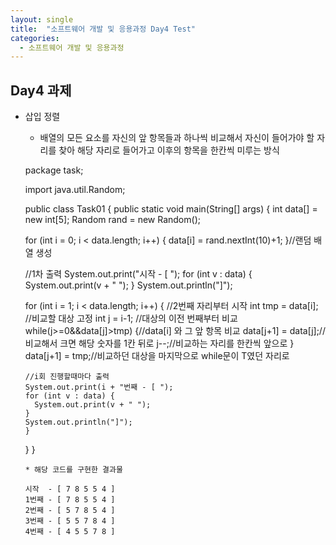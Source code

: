 ```yaml
---
layout: single
title:  "소프트웨어 개발 및 응용과정 Day4 Test"
categories:
  - 소프트웨어 개발 및 응용과정
---
```

## Day4 과제

* 삽입 정렬
  * 배열의 모든 요소를 자신의 앞 항목들과 하나씩 비교해서 자신이 들어가야 할 자리를 찾아 해당 자리로 들어가고 이후의 항목을 한칸씩 미루는 방식
  
  package task;

  import java.util.Random;

  public class Task01 {
    public static void main(String[] args) {
    int data[] = new int[5];
    Random rand = new Random();
		
    for (int i = 0; i < data.length; i++) {
      data[i] = rand.nextInt(10)+1;
    }//랜덤 배열 생성

    //1차 출력
    System.out.print("시작  - [ ");
    for (int v : data) {
      System.out.print(v + " ");
    }
    System.out.println("]");
		
    for (int i = 1; i < data.length; i++) { //2번째 자리부터 시작
      int tmp = data[i]; //비교할 대상 고정
      int j = i-1; //대상의 이전 번째부터 비교
      while(j>=0&&data[j]>tmp) {//data[i] 와 그 앞 항목 비교
        data[j+1] = data[j];//비교해서 크면 해당 숫자를 1칸 뒤로
        j--;//비교하는 자리를 한칸씩 앞으로
      }
      data[j+1] = tmp;//비교하던 대상을 마지막으로 while문이 T였던 자리로
			
      //i회 진행할때마다 출력
      System.out.print(i + "번째 - [ ");
      for (int v : data) {
        System.out.print(v + " ");
      }
      System.out.println("]");
      }
    }
  }
  
  ```
  * 해당 코드를 구현한 결과물
  
  시작  - [ 7 8 5 5 4 ]
  1번째 - [ 7 8 5 5 4 ]
  2번째 - [ 5 7 8 5 4 ]
  3번째 - [ 5 5 7 8 4 ]
  4번째 - [ 4 5 5 7 8 ]
  ```
